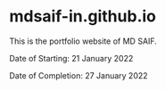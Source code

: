 # mdsaif-in.github.io
This is the portfolio website of MD SAIF.

Date of Starting: 21 January 2022

Date of Completion: 27 January 2022


